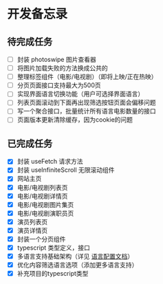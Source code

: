 # 开发备忘录

## 待完成任务

- [ ] 封装 photoswipe 图片查看器
- [ ] 将图片加载失败的方法换成公共的
- [ ] 整理标签组件（电影/电视剧）（即将上映/正在热映）
- [ ] 分页页面接口支持最大为500页
- [ ] 实现界面语言切换功能（用户可选择界面语言）
- [ ] 列表页面滚动到下面再出现筛选按钮页面会偏移问题
- [ ] 写一个聚合接口，批量统计所有语言电影数量的接口
- [ ] 页面版本更新清除缓存，因为cookie的问题

## 已完成任务

- [x] 封装 useFetch 请求方法
- [x] 封装 useInfiniteScroll 无限滚动组件
- [x] 网站主页
- [x] 电影/电视剧列表页
- [x] 电影/电视剧详情页
- [x] 电影/电视剧图片集页
- [x] 电影/电视剧演职员页
- [x] 演员列表页
- [x] 演员详情页
- [x] 封装一个分页组件
- [x] typescript 类型定义，接口
- [x] 多语言支持基础架构（详见 [语言配置文档](./languages.md)）
- [x] 优化内容筛选语言选项（添加更多语言支持）
- [x] 补充项目的typescript类型
